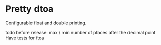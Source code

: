 
# Pretty dtoa

Configurable float and double printing. 

todo before release:
max / min number of places after the decimal point
Have tests for ftoa
